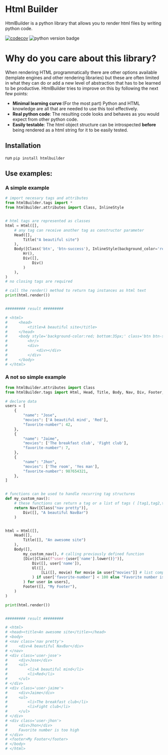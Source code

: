 # Html Builder 

HtmlBuilder is a python library that allows you to render html files by writing python code.

[![codecov](https://codecov.io/gh/jaimevp54/htmlBuilder/branch/develop/graph/badge.svg?token=C752JNEyJT)](https://codecov.io/gh/jaimevp54/htmlBuilder)
![python version badge](https://img.shields.io/pypi/pyversions/htmlBuilder)
# Why do you care about this library?

When rendering HTML programmatically there are other options available (template engines and other rendering libraries) but these are often limited in what they can do or add a new level of abstraction that has to be learned to be productive. HtmlBuilder tries to improve on this by following the next few points:

- **Minimal learning curve**:(For the most part) Python and HTML knowledge are all that are needed to use this tool effectively.
- **Real python code**: The resulting code looks and behaves as you would expect from other python code.
- **Easily testable**: The html object structure can be introspected **before** being rendered as a html string for it to be easily tested.

## Installation
run `pip install htmlbuilder`
## Use examples:

### A simple example
```python
# import necesary tags and attributes
from htmlBuilder.tags import *
from htmlBuilder.attributes import Class, InlineStyle


# html tags are represented as classes 
html = Html([],
    # any tag can receive another tag as constructor parameter
    Head([],
        Title("A beautiful site")
    ),
    Body([Class('btn', 'btn-success'), InlineStyle(background_color='red', bottom='35px')],
        Hr(),
        Div([],
            Div()
        )
    ),
)
# no closing tags are required

# call the render() method to return tag instances as html text
print(html.render())


######### result #########

# <html>
#     <head>
#         <title>A beautiful site</title>
#     </head>
#     <body style='background-color:red; bottom:35px;' class='btn btn-success'>
#         <hr/>
#         <div>
#             <div></div>
#         </div>
#     </body>
# </html>
```

### A not so simple example

```python
from htmlBuilder.attributes import Class
from htmlBuilder.tags import Html, Head, Title, Body, Nav, Div, Footer, Ul, Li

# declare data
users = [
    {
        "name": "Jose",
        "movies": ['A beautiful mind', 'Red'],
        "favorite-number": 42,
    },
    {
        "name": "Jaime",
        "movies": ['The breakfast club', 'Fight club'],
        "favorite-number": 7,
    },
    {
        "name": "Jhon",
        "movies": ['The room', 'Yes man'],
        "favorite-number": 987654321,
    },
]


# functions can be used to handle recurring tag structures
def my_custom_nav():
    # these functions can return a tag or a list of tags ( [tag1,tag2,tag3] )
    return Nav([Class("nav pretty")],
        Div([], "A beautiful NavBar")
    )


html = Html([],
    Head([],
        Title([], "An awesome site")
    ),
    Body([],
        my_custom_nav(), # calling previously defined function
        [Div([Class(f"user-{user['name'].lower()}")],
            Div([], user['name']),
            Ul([],
                [Li([], movie) for movie in user["movies"]] # list comprehensions can be used to easily render multiple tags
            ) if user['favorite-number'] < 100 else "Favorite number is too high" # python's ternary operation is allowed too
        ) for user in users], 
        Footer([], "My Footer"),
    )
)

print(html.render())


######### result #########

# <html>
# <head><title>An awesome site</title></head>
# <body>
# <nav class='nav pretty'>
#     <div>A beautiful NavBar</div>
# </nav>
# <div class='user-jose'>
#     <div>Jose</div>
#     <ul>
#         <li>A beautiful mind</li>
#         <li>Red</li>
#     </ul>
# </div>
# <div class='user-jaime'>
#     <div>Jaime</div>
#     <ul>
#         <li>The breakfast club</li>
#         <li>Fight club</li>
#     </ul>
# </div>
# <div class='user-jhon'>
#     <div>Jhon</div>
#     Favorite number is too high
# </div>
# <footer>My Footer</footer>
# </body>
# </html>

```
